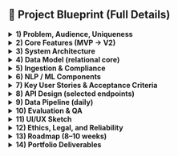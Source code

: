 ## 📜 Project Blueprint (Full Details)

<details>
<summary><strong>1) Problem, Audience, Uniqueness</strong></summary>

**Problem:** It’s hard for job seekers and training programs to see which skills are actually in demand, how they change by city/industry, and what salaries align with those skills.

**Audience:**
- Job seekers & career switchers
- University career centers & bootcamps
- Workforce boards and local governments

**What’s unique:**
- Skill extraction with **NLP + embeddings**, not just keyword counts
- **Normalized salary & seniority** across vendors/titles (clean cross-site comparisons)
- **Cohort tracking:** e.g., “How did *GenAI tool* mentions trend after Jan 2025?”
- **Actionable insights:** “If you learn X + Y, you unlock Z% more postings in your area.”
</details>

<details>
<summary><strong>2) Core Features (MVP → V2)</strong></summary>

### MVP
1. **Ingestion & Deduplication**
   - Scrapers for company career systems (e.g., **Greenhouse**, **Lever**), plus selected public boards that permit crawling per robots.txt/TOS.
   - Title, company, location, salary (if present), posting date, description, URL.
   - Robust **duplicate detection** (URL hash + shingled text hash).

2. **Skill Extraction & Standardization**
   - NER + phrase mining to extract skills (e.g., “Kubernetes”, “PyTorch”, “Looker”).
   - Canonicalize via a **skills ontology** (your curated dictionary + alias map).
   - Confidence score per extracted skill.

3. **Trend Dashboards**
   - Interactive charts: top skills, growth/decline over time, by city/industry.
   - Salary distribution by role & skill (where available).
   - “Rising skills” ranker (week-over-week or month-over-month delta).

4. **Search & Filters**
   - Full-text search across postings.
   - Filters: location, remote vs onsite, posted date, skills, industry.

### V2 / Stretch
- **Embedding-based similarity** (“find me roles similar to this one”).
- **Seniority classifier** (entry/mid/senior) from title + description.
- **Skill gap analysis** given a user profile/CSV of skills.
- **Alerting:** weekly email: “Top 10 skill movers in Data/AI in San Diego.”
</details>

<details>
<summary><strong>3) System Architecture</strong></summary>

**Frontend:** Next.js (React) + Tailwind + server-side rendering (SEO-friendly); Charting with Recharts or ECharts.  
**Backend API:** FastAPI (Python) for REST + batch inference endpoints.  
**Ingestion:** Python workers (Celery + Redis) scheduled via Celery Beat or cloud cron.  
**Storage:**
- **PostgreSQL** for normalized job + skills tables
- **Elasticsearch/OpenSearch** (or Postgres + pg_trgm) for search
- **Object store** (S3 compatible) for raw HTML snapshots (optional)

**ML/NLP:** spaCy + HuggingFace Transformers; sentence-transformers for embeddings; scikit-learn/XGBoost for classifiers.  
**Vector Store (optional):** FAISS or pgvector for similar job/skill search.  
**Orchestration:** Docker Compose locally; deploy via Docker to Render/Fly.io/AWS.  
**Observability:** Prometheus + Grafana (or OpenTelemetry + vendor) for pipelines; Sentry for errors.
</details>

<details>
<summary><strong>4) Data Model (relational core)</strong></summary>

**jobs**  
- `job_id` (PK), `title`, `company`, `location_raw`, `city`, `region`, `country`, `remote_flag`, `employment_type`, `salary_min`, `salary_max`, `salary_currency`, `salary_period`, `posted_at`, `source`, `url`, `description_text`, `desc_hash`, `created_at`, `updated_at`

**skills**  
- `skill_id` (PK), `name_canonical`, `aliases` (JSONB), `category` (e.g., “ML”, “DevOps”, “BI”)

**job_skills** (many-to-many)  
- `job_id`, `skill_id`, `confidence`

**vendors** (optional for source analytics)  
- `vendor_id`, `name`, `base_url`, `ats_type` (greenhouse/lever/workday/etc.)

**indexes:**  
- `jobs(desc_hash)` for dedupe; `jobs(posted_at)` for time series; trigram index on `title`/`company` for fuzzy search.
</details>

<details>
<summary><strong>5) Ingestion & Compliance</strong></summary>

- Respect **robots.txt / rate limits / TOS**. Keep per-domain rate controls (e.g., 1 req/sec).  
- Prefer **public ATS endpoints** (many Greenhouse/Lever boards expose JSON or well-structured HTML).  
- Store **raw HTML** (optional) for reproducibility and better label audits.  
- **Dedup** with: (a) URL hash; (b) MinHash/SimHash over normalized text to catch clones.
</details>

<details>
<summary><strong>6) NLP / ML Components</strong></summary>

1. **Skill Extraction Pipeline**
   - Preprocess: lowercase, strip boilerplate, sentence split.
   - **Seed dictionary** (hand-curated list of 500–1,500 skills) + alias map.
   - **Matcher**: spaCy PhraseMatcher for high-precision hits.
   - **ML augmenter**: NER or sequence tagger (fine-tuned transformer).
   - Merge hits; assign **confidence** (dictionary = high, NER-only = medium).
   - Optional: few-shot prompt to an LLM for tricky phrases → post-filter with rules.

2. **Seniority Classifier (V2)**
   - Label ~1–2k titles/descriptions (entry/mid/senior).
   - Features: TF-IDF + n-grams + keywords, or transformer fine-tune.
   - Target F1 ≥ 0.80.

3. **Salary Normalization**
   - Parse ranges & periodicity; normalize to **annual USD**.
   - Handle outliers (winsorize p1–p99).

4. **Trend Analysis**
   - Weekly rollups: `skill x city x week` counts + median salary.
   - “Rising skills” = compute %Δ over last N weeks with minimum base support.
</details>

<details>
<summary><strong>7) Key User Stories & Acceptance Criteria</strong></summary>

- **Search & filter**  
  *As a user, I can search jobs and filter by city, remote, and skills.*  
  **AC:** Query returns in <700ms p95; correct facet counts.

- **Skill trends**  
  *As a user, I can view top skills and their 12-week trend in my metro.*  
  **AC:** Line charts update within 24h; tooltips show counts + Δ%.

- **Rising skills**  
  *As a user, I can see “rising skills” this month vs last.*  
  **AC:** Exclude skills with <50 postings; show Δ% and absolute change.

- **Salary by skill**  
  *As a user, I can compare salary distributions for roles requiring “Kubernetes”.*  
  **AC:** Box/violin chart with min/median/p75; sample size shown.
</details>

<details>
<summary><strong>8) API Design (selected endpoints)</strong></summary>

- `GET /api/jobs` — query params: `q, city, remote, skills[], posted_after, page, per_page`  
- `GET /api/skills/top` — params: `city, weeks=12, category`  
- `GET /api/skills/rising` — params: `city, baseline_weeks=4`  
- `GET /api/metrics/skill_salary` — params: `skill, role, city`  
- `POST /api/ingest/run` — protected; triggers a refresh job  
- `GET /api/jobs/{job_id}` — detailed view
</details>

<details>
<summary><strong>9) Data Pipeline (daily)</strong></summary>

1. **Fetch:** Celery task per source with rate limits  
2. **Normalize:** clean fields, map locations with geocoder  
3. **Dedup:** URL + near-duplicate text  
4. **NLP:** skill extraction → canonicalization → confidence  
5. **Store:** upsert jobs, link skills  
6. **Aggregate:** weekly skill counts & salaries  
7. **Index:** refresh search/embedding indexes  
8. **QC:** anomaly checks (e.g., sudden spikes)
</details>

<details>
<summary><strong>10) Evaluation & QA</strong></summary>

- **Extraction precision/recall:** Manually label 300–500 postings; target P ≥ 0.9, R ≥ 0.8.  
- **Trend stability:** Backtest 8–12 weeks; flag noisy sources.  
- **Latency SLOs:** API p95 <800ms; 24h data freshness.
</details>

<details>
<summary><strong>11) UI/UX Sketch</strong></summary>

- **Hero search** (role, city, remote toggle) + quick filters  
- **Insights tiles:** top skills, median salary, hiring companies  
- **Trend view:** line charts, compare up to 3 skills  
- **Skill profile:** description, aliases, related skills, top cities, salaries  
- **Job detail:** scraped posting, extracted skills, similar jobs
</details>

<details>
<summary><strong>12) Ethics, Legal, and Reliability</strong></summary>

- Respect **robots.txt and TOS**.  
- **Attribution:** keep source links visible.  
- **PII:** avoid scraping names/emails.  
- **Bias warnings:** note data coverage and sampling bias.
</details>

<details>
<summary><strong>13) Roadmap (8–10 weeks)</strong></summary>

- **Week 1–2:** Ingestion MVP, schema, dedup  
- **Week 3:** Skill dictionary v1, spaCy matcher, evals  
- **Week 4:** Trend rollups + dashboards  
- **Week 5:** Search, filters, salary normalization  
- **Week 6:** Deployment + monitoring + QC  
- **Week 7–8:** Polish, tests, demo seed, writeup  
- **Stretch:** Seniority classifier, embeddings, alerts
</details>

<details>
<summary><strong>14) Portfolio Deliverables</strong></summary>

- **Live demo URL** with demo data  
- **Repo** with `infra/`, `ingest/`, `api/`, `web/`, `models/`, `Makefile`  
- **Architecture diagram** (1 page)  
- **Model cards** for extraction & classifier  
- **Short blog post**: “What’s really rising in AI hiring in 2025?”
</details>
